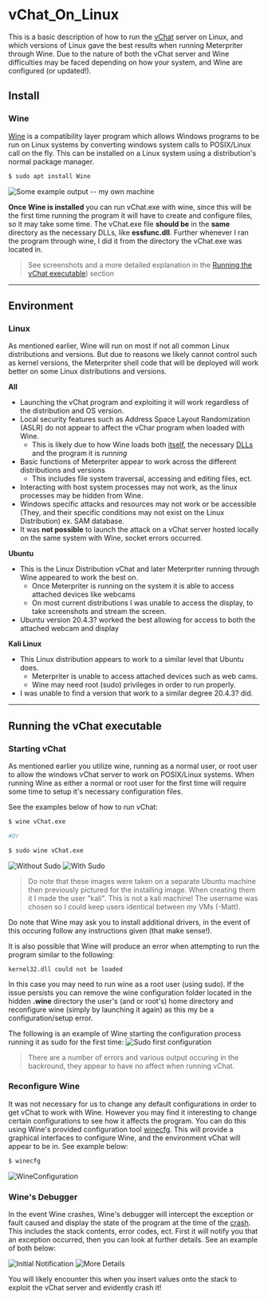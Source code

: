 # vChat_On_Linux
This is a basic description of how to run the [vChat](https://github.com/xinwenfu/vchat) server on Linux, and which versions of Linux gave the best results when running Meterpriter through Wine. Due to the nature of both the vChat server and Wine difficulties may be faced depending on how your system, and Wine are configured (or updated!).

## Install
### Wine
[Wine](https://www.winehq.org/) is a compatibility layer program which allows Windows programs to be run on Linux systems by converting windows system calls to POSIX/Linux call on the fly. This can be installed on a Linux system using a distribution's normal package manager.

```bash
$ sudo apt install Wine
```

![Some example output -- my own machine](/images/Wine_Install.png)

**Once Wine is installed** you can run vChat.exe with wine, since this will be the first time running the program it will have to create and configure files, so it may take some time. The vChat.exe file **should be** in the **same** directory as the necessary DLLs, like **essfunc.dll**. Further whenever I ran the program through wine, I did it from the directory the vChat.exe was located in.

> See screenshots and a more detailed explanation in the [Running the vChat executable](#running-the-vchat-executable)) section
___
## Environment
### Linux
As mentioned earlier, Wine will run on most if not all common Linux distributions and versions. But due to reasons we likely cannot control such as kernel versions, the Meterpriter shell code that will be deployed will work better on some Linux distributions and versions.

**All**
* Launching the vChat program and exploiting it will work regardless of the distribution and OS version.
* Local security features such as Address Space Layout Randomization (ASLR) do not appear to affect the vChar program when loaded with Wine. 
  * This is likely due to how Wine loads both [itself](https://wiki.winehq.org/Wine_Developer%27s_Guide/Architecture_Overview), the necessary [DLLs](https://wiki.winehq.org/Wine_Developer%27s_Guide/Kernel_modules) and the program it is *running*
* Basic functions of Meterpriter appear to work across the different distributions and versions
  * This includes file system traversal, accessing and editing files, ect.
* Interacting with host system processes may not work, as the linux processes may be hidden from Wine. 
* Windows specific attacks and resources may not work or be accessible (They, and their specific conditions may not exist on the Linux Distribution) ex. SAM database.
* It was **not possible** to launch the attack on a vChat server hosted locally on the same system with Wine, socket errors occurred.

**Ubuntu**
* This is the Linux Distribution vChat and later Meterpriter running through Wine appeared to work the best on.
  * Once Meterpriter is running on the system it is able to access attached devices like webcams
  * On most current distributions I was unable to access the display, to take screenshots and stream the screen.
* Ubuntu version 20.4.3? worked the best allowing for access to both the attached webcam and display

**Kali Linux**
* This Linux distribution appears to work to a similar level that Ubuntu does.
  * Meterpriter is unable to access attached devices such as web cams.
  * Wine may need root (sudo) privileges in order to run properly.
* I was unable to find a version that work to a similar degree 20.4.3? did.
___

## Running the vChat executable

### Starting vChat 
As mentioned earlier you utilize wine, running as a normal user, or root user to allow the windows vChat server to work on POSIX/Linux systems. When running Wine as either a normal or root user for the first time will require some time to setup it's necessary configuration files. 

See the examples below of how to run vChat:
``` bash 
$ wine vChat.exe

#Or 

$ sudo wine vChat.exe
```
![Without Sudo](/images/Wine-UB-Fu.png)
![With Sudo](/images/Wine-Sudo-Run.png)
> Do note that these images were taken on a separate Ubuntu machine then previously pictured for the installing image. When creating them it I made the user "kali". This is not a kali machine! The username was chosen so I could keep users identical between my VMs (-Matt).

Do note that Wine may ask you to install additional drivers, in the event of this occuring follow any instructions given (that make sense!).

It is also possible that Wine will produce an error when attempting to run the program similar to the following:
```
kernel32.dll could not be loaded
```
In this case you may need to run wine as a root user (using sudo). If the issue persists you can remove the wine configuration folder located in the hidden **.wine** directory the user's (and or root's) home directory and reconfigure wine (simply by launching it again) as this my be a configuration/setup error. 


The following is an example of Wine starting the configuration process running it as sudo for the first time:
![Sudo first configuration](/images/Sudo-CFG.png)
> There are a number of errors and various output occuring in the backround, they appear to have no affect when running vChat.

### Reconfigure Wine
It was not necessary for us to change any default configurations in order to get vChat to work with Wine. However you may find it interesting to change certain configurations to see how it affects the program. You can do this using Wine's provided configuration tool [winecfg](https://wiki.winehq.org/Winecfg). This will provide a graphical interfaces to configure Wine, and the environment vChat will appear to be in. See example below:
```bash
$ winecfg
```
![WineConfiguration](/images/winecfg.png)

### Wine's Debugger
In the event Wine crashes, Wine's debugger will intercept the exception or fault caused and display the state of the program at the time of the [crash](https://wiki.winehq.org/Wine_Developer%27s_Guide/Debugging_Wine#:~:text=3%20Using%20the%20Wine%20Debugger). This includes the stack contents, error codes, ect. First it will notify you that an exception occurred, then you can look at further details. See an example of both below:

![Initial Notification](/images/debug_catch.png)
![More Details](/images/debug_details.png)


You will likely encounter this when you insert values onto the stack to exploit the vChat server and evidently crash it!

